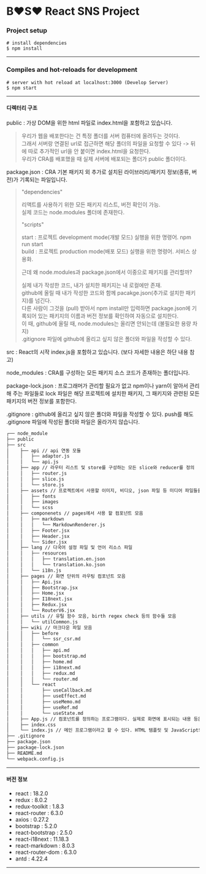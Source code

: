 # B♥️S♥️ React SNS Project

### Project setup

```
# install dependencies
$ npm install
```
***

### Compiles and hot-reloads for development

```
# server with hot reload at localhost:3000 (Develop Server)
$ npm start
```
***

#### 디렉터리 구조

public : 가상 DOM을 위한 html 파일로 index.html을 포함하고 있습니다.
> 우리가 웹을 배포한다는 건 특정 폴더를 서버 컴퓨터에 올려두는 것이다.    
> 그래서 서버랑 연결된 url로 접근하면 해당 폴더의 파일을 요청할 수 있다 -> 뒤에 따로 추가적인 url을 안 붙이면 index.html을 요청한다.   
> 우리가 CRA를 배포했을 때 실제 서버에 배포되는 폴더가 public 폴더이다.

package.json : CRA 기본 패키지 외 추가로 설치된 라이브러리/패키지 정보(종류, 버전)가 기록되는 파일입니다.

> "dependencies"
>
> 리액트를 사용하기 위한 모든 패키지 리스트, 버전 확인이 가능.   
> 실제 코드는 node.modules 폴더에 존재한다.
>
> "scripts"
>
> start : 프로젝트 development mode(개발 모드) 실행을 위한 명령어. npm run start   
> build : 프로젝트 production mode(배포 모드) 실행을 위한 명령어. 서비스 상용화.
>
> 근데 왜 node.modules과 package.json에서 이중으로 패키지를 관리할까?
>
> 실제 내가 작성한 코드, 내가 설치한 패키지는 내 로컬에만 존재.   
> github에 올릴 때 내가 작성한 코드와 함께 pacakge.json(추가로 설치한 패키지)를 넘긴다.    
> 다른 사람이 그것을 (pull) 받아서 npm install만 입력하면 package.json에 기록되어 있는 패키지의 이름과 버전 정보를 확인하여 자동으로 설치한다.   
> 이 때, github에 올릴 때, node.modules는 올리면 안되는데 (불필요한 용량 차지)   
> .gitignore 파일에 github에 올리고 싶지 않은 폴더와 파일을 작성할 수 있다.

src : React의 시작 index.js을 포함하고 있습니다. (보다 자세한 내용은 하단 내용 참고)

node_modules : CRA를 구성하는 모든 패키지 소스 코드가 존재하는 폴더입니다.

package-lock.json : 프로그래머가 관리할 필요가 없고 npm이나 yarn이 알아서 관리해 주는 파일들로 lock 파일은 해당 프로젝트에 설치한 패키지, 그 패키지와 관련된 모든 패키지의 버전 정보를 포함한다.

.gitignore : github에 올리고 싶지 않은 폴더와 파일을 작성할 수 있다. push를 해도 .gitignore 파일에 작성된 폴더와 파일은 올라가지 않습니다.

```bash
┌── node_module
├── public
├── src
│    ├── api // api 연동 모듈
│    │   ├── adaptor.js
│    │   └── api.js
│    ├── app // 라우터 리스트 및 store를 구성하는 모든 slice와 reducer를 정의
│    │   ├── router.js
│    │   ├── slice.js
│    │   └── store.js 
│    ├── assets // 프로젝트에서 사용할 이미지, 비디오, json 파일 등 미디어 파일들을 모아두어 저장하는 곳.
│    │   ├── fonts
│    │   ├── images
│    │   └── scss
│    ├── componenets // pages에서 사용 할 컴포넌트 모음
│    │   ├── markdown
│    │   │   └── MarkdownRenderer.js
│    │   ├── Footer.jsx
│    │   ├── Header.jsx
│    │   └── Sider.jsx
│    ├── lang // 다국어 설정 파일 및 언어 리소스 파일
│    │   ├── resources
│    │   │   ├── translation.en.json
│    │   │   └── translation.ko.json
│    │   └── i18n.js
│    ├── pages // 화면 단위의 라우팅 컴포넌트 모음
│    │   ├── Api.jsx
│    │   ├── Bootstrap.jsx
│    │   ├── Home.jsx
│    │   ├── I18next.jsx
│    │   ├── Redux.jsx
│    │   └── RouterV6.jsx
│    ├── utils // 유틸 함수 모음, birth regex check 등의 함수들 모음
│    │   └── utilCommon.js
│    ├── wiki // 마크다운 파일 모음
│    │   ├── before
│    │   │   └── ssr_csr.md
│    │   ├── common
│    │   │   ├── api.md
│    │   │   ├── bootstrap.md
│    │   │   ├── home.md
│    │   │   ├── i18next.md
│    │   │   ├── redux.md
│    │   │   └── router.md
│    │   └── react
│    │       ├── useCallback.md
│    │       ├── useEffect.md
│    │       ├── useMemo.md
│    │       ├── useRef.md
│    │       └── useState.md
│    ├── App.js // 컴포넌트를 정의하는 프로그램이다. 실제로 화면에 표시되는 내용 등은 여기에서 정의된다.
│    ├── index.css
│    └── index.js // 메인 프로그램이라고 할 수 있다. HTML 템플릿 및 JavaScript의 컴포넌트를 조합하여 렌더링하고 실제 표시
├── .gitignore
├── package.json
├── package-lock.json 
├── README.md
└── webpack.config.js 
```
***

#### 버전 정보

- react : 18.2.0
- redux : 8.0.2
- redux-toolkit : 1.8.3
- react-router : 6.3.0
- axios : 0.27.2
- bootstrap : 5.2.0
- react-bootstrap : 2.5.0
- react-i18next : 11.18.3
- react-markdown : 8.0.3
- react-router-dom : 6.3.0
- antd : 4.22.4
***
